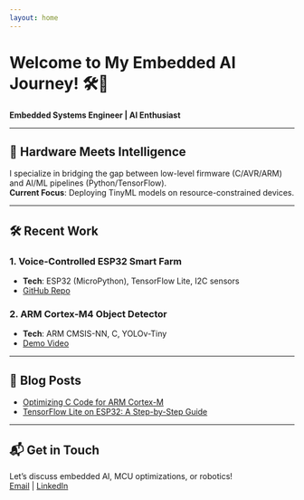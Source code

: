 ```yaml
---
layout: home
---
```


# Welcome to My Embedded AI Journey! 🛠️🧠

**Embedded Systems Engineer | AI Enthusiast**

---

## 🔌 **Hardware Meets Intelligence**
I specialize in bridging the gap between low-level firmware (C/AVR/ARM) and AI/ML pipelines (Python/TensorFlow).  
**Current Focus**: Deploying TinyML models on resource-constrained devices.

---

## 🛠️ **Recent Work**
### 1. Voice-Controlled ESP32 Smart Farm  
- **Tech**: ESP32 (MicroPython), TensorFlow Lite, I2C sensors  
- [GitHub Repo](https://github.com/yourusername/smart-farm)

### 2. ARM Cortex-M4 Object Detector  
- **Tech**: ARM CMSIS-NN, C, YOLOv-Tiny  
- [Demo Video](https://youtube.com/yourlink)

---

## 📝 **Blog Posts**
- [Optimizing C Code for ARM Cortex-M](https://yourblog.com/post1)  
- [TensorFlow Lite on ESP32: A Step-by-Step Guide](https://yourblog.com/post2)

---

## 📬 **Get in Touch**
Let’s discuss embedded AI, MCU optimizations, or robotics!  
[Email](mailto:youremail@domain.com) | [LinkedIn](https://linkedin.com/in/yourprofile)
